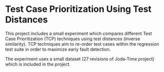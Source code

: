 # Test Case Prioritization Using Test Distances

This project includes a small experiment which compares different Test Case Prioritization (TCP) techniques using test distances (inverse similarity). TCP techniques aim to re-order test cases within the regression test suite in order to maximize early fault detection.
 
The experiment uses a small dataset (27 revisions of Joda-Time project) which is included in the project.

 
